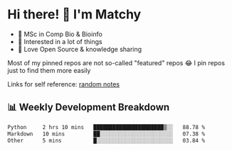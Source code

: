 # Hi there! 👋 I'm Matchy

- 🧬 MSc in Comp Bio & Bioinfo
- 🎈 Interested in a lot of things
- 💜 Love Open Source & knowledge sharing

Most of my pinned repos are not so-called "featured" repos 😂 I pin repos just to find them more easily

Links for self reference: [random notes](https://matchy233.github.io/random-notes)

## 📊 Weekly Development Breakdown

<!--START_SECTION:waka-->

```txt
Python     2 hrs 10 mins   ██████████████████████▒░░   88.78 %
Markdown   10 mins         ██░░░░░░░░░░░░░░░░░░░░░░░   07.38 %
Other      5 mins          █░░░░░░░░░░░░░░░░░░░░░░░░   03.84 %
```

<!--END_SECTION:waka-->
